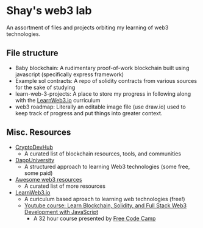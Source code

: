 # Shay's web3 lab

An assortment of files and projects orbiting my learning of web3 technologies.



## File structure
- Baby blockchain: A rudimentary proof-of-work blockchain built using javascript (specifically express framework)
- Example sol contracts: A repo of solidity contracts from various sources for the sake of studying
- learn-web-3-projects: A place to store my progress in following along with the [LearnWeb3.io](https://www.learnweb3.io/) curriculum
- web3 roadmap: Literally an editable image file (use draw.io) used to keep track of progress and put things into greater context.

## Misc. Resources
- [CryptoDevHub](https://cryptodevhub.io/wiki/)
  - A curated list of blockchain resources, tools, and communities
- [DappUniversity](https://www.dappuniversity.com/)
  - A structured approach to learning Web3 technologies (some free, some paid)
- [Awesome web3 resources](https://github.com/p3z/awesome-web3-resources)
  - A curated list of more resources
- [LearnWeb3.io](https://www.learnweb3.io/)
  - A curiculum based aproach to learning web technologies (free!)
  - [Youtube course: Learn Blockchain, Solidity, and Full Stack Web3 Development with JavaScript](https://www.youtube.com/watch?v=gyMwXuJrbJQ&t=113722s)
    - A 32 hour course presented by [Free Code Camp](freecodecamp.org)
